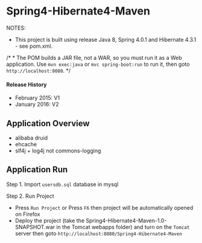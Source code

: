 # Spring4-Hibernate4-Maven

NOTES:

  * This project is built using release Java 8, Spring 4.0.1 and Hibernate 4.3.1 - see pom.xml.

  /* * The POM builds a JAR file, not a WAR, so you must run it as a Web application.  Use `mvn exec:java` or `mvc spring-boot:run` to run it, then goto ```http://localhost:8080```. */


#### Release History
  * February 2015: V1
  * January  2016: V2

## Application Overview
  * alibaba druid
  * ehcache
  * slf4j + log4j not commons-logging

## Application Run

Step 1. Import ```usersdb.sql``` database in mysql

Step 2. Run Project
  * Press ```Run Project``` or Press ```F6``` then project will be automatically opened on Firefox
  * Deploy the project (take the Spring4-Hibernate4-Maven-1.0-SNAPSHOT.war in the Tomcat webapps folder) and turn on the ```Tomcat``` server then goto ```http://localhost:8080/Spring4-Hibernate4-Maven```
